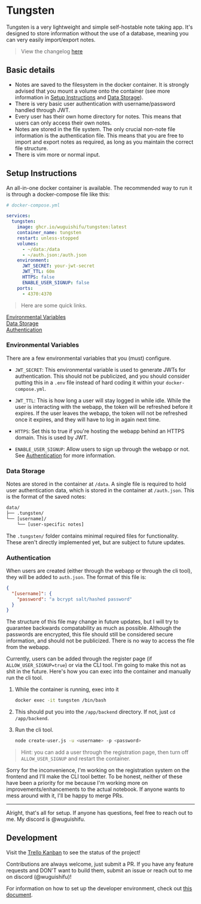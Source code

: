 # Tungsten

Tungsten is a very lightweight and simple self-hostable note taking app. It's designed to store information without the use of a database, meaning you can very easily import/export notes.

> View the changelog [here](https://github.com/wuguishifu/tungsten/blob/master/CHANGELOG.md)

## Basic details

- Notes are saved to the filesystem in the docker container. It is strongly advised that you mount a volume onto the container (see more information in [Setup Instructions](#setup-instructions) and [Data Storage](#data-storage)).
- There is very basic user authentication with username/password handled through JWT.
- Every user has their own home directory for notes. This means that users can only access their own notes.
- Notes are stored in the file system. The only crucial non-note file information is the authentication file. This means that you are free to import and export notes as required, as long as you maintain the correct file structure.
- There is vim more or normal input.

## Setup Instructions

An all-in-one docker container is available. The recommended way to run it is through a docker-compose file like this:

```yml
# docker-compose.yml

services:
  tungsten:
    image: ghcr.io/wuguishifu/tungsten:latest
    container_name: tungsten
    restart: unless-stopped
    volumes:
      - ~/data:/data
      - ~/auth.json:/auth.json
    environment:
      JWT_SECRET: your-jwt-secret
      JWT_TTL: 60m
      HTTPS: false
      ENABLE_USER_SIGNUP: false
    ports:
      - 4370:4370
```

> Here are some quick links.

[Environmental Variables](#environmental-variables)<br>
[Data Storage](#data-storage)<br>
[Authentication](#authentication)

### Environmental Variables

There are a few environmental variables that you (must) configure.

- `JWT_SECRET`: This environmental variable is used to generate JWTs for authentication. This should not be publicized, and you should consider putting this in a `.env` file instead of hard coding it within your `docker-compose.yml`.

- `JWT_TTL`: This is how long a user will stay logged in while idle. While the user is interacting with the webapp, the token will be refreshed before it expires. If the user leaves the webapp, the token will not be refreshed once it expires, and they will have to log in again next time.

- `HTTPS`: Set this to true if you're hosting the webapp behind an HTTPS domain. This is used by JWT.

- `ENABLE_USER_SIGNUP`: Allow users to sign up through the webapp or not. See [Authentication](#authentication) for more information.

### Data Storage

Notes are stored in the container at `/data`. A single file is required to hold user authentication data, which is stored in the container at `/auth.json`. This is the format of the saved notes:

```txt
data/
├── .tungsten/
└── [username]/
    └── [user-specific notes]
```

The `.tungsten/` folder contains minimal required files for functionality. These aren't directly implemented yet, but are subject to future updates.

### Authentication

When users are created (either through the webapp or through the cli tool), they will be added to `auth.json`. The format of this file is:

```json
{
  "[username]": {
    "password": "a bcrypt salt/hashed password"
  }
}
```

The structure of this file may change in future updates, but I will try to guarantee backwards compatability as much as possible. Although the passwords are encrypted, this file should still be considered secure information, and should not be publicized. There is no way to access the file from the webapp.

Currently, users can be added through the register page (if `ALLOW_USER_SIGNUP=true`) or via the CLI tool. I'm going to make this not as shit in the future. Here's how you can exec into the container and manually run the cli tool.

1. While the container is running, exec into it

    ```bash
    docker exec -it tungsten /bin/bash
    ```

2. This should put you into the `/app/backend` directory. If not, just `cd /app/backend`.

3. Run the cli tool.

    ```bash
    node create-user.js -u <username> -p <password>
    ```

> Hint: you can add a user through the registration page, then turn off `ALLOW_USER_SIGNUP` and restart the container.

Sorry for the inconvenience, I'm working on the registration system on the frontend and I'll make the CLI tool better. To be honest, neither of these have been a priority for me because I'm working more on improvements/enhancements to the actual notebook. If anyone wants to mess around with it, I'll be happy to merge PRs.

---

Alright, that's all for setup. If anyone has questions, feel free to reach out to me. My discord is @wuguishifu.

## Development

Visit the [Trello Kanban](https://trello.com/b/wL2Bg5XN/tungsten) to see the status of the project!

Contributions are always welcome, just submit a PR. If you have any feature requests and DON'T want to build them, submit an issue or reach out to me on discord (@wuguishifu)!

For information on how to set up the developer environment, check out [this document](https://github.com/wuguishifu/tungsten/blob/master/DEVELOPER%20SETUP.md).
